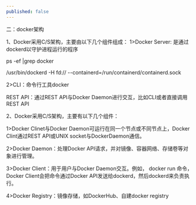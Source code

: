 ```yaml
---
published: false
---
```

二：docker架构

1、Docker采用C/S架构，主要由以下几个组件组成：
1>Docker Server: 是通过dockerd以守护进程运行的程序
    
 ps -ef |grep docker  
 
 /usr/bin/dockerd -H fd:// --containerd=/run/containerd/containerd.sock

2>CLI：命令行工具docker
    
REST API：通过REST API与Docker Daemon进行交互，比如CLI或者直接调用REST API
         
2、Docker采用C/S架构，主要有以下几个组件：

1>Docker Clinet与Docker Daemon可运行在同一个节点或不同节点上，Docker Clint通过REST API或UNIX socket与DockerDaemon通信。

2>Docker Daemon：处理Docker API请求，并对镜像、容器网络、存储卷等对象进行管理。

3>Docker Client：用于用户与Docker Daemon交互。例如， docker run 命令，Docker Client会把命令通过Docker API发送给dockerd，然后dockerd来负责执行。

4>Docker Registry：镜像存储，如DockerHub、自建docker registry
